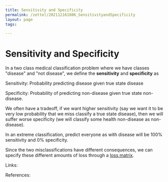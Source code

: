 ```yaml
---
title: Sensitivity and Specificity
permalink: /zettel/202112161806_SensitivityandSpecificity
layout: page
tags: 

---
```

# Sensitivity and Specificity

In a two class medical classification problem where we have classes "disease" and "not disease", we define the **sensitivity** and **specificity** as

Sensitivity: Probability predicting disease given true state disease

Specificity: Probability of predicting non-disease given true state non-disease.

We often have a tradeoff, if we want higher sensitivity (say we want it to be very low probability that we miss classify a true state disease), then we will suffer worse specificity (we will classify some health non-disease as non-disease). 

In an extreme classification, predict everyone as with disease will be 100% sensitivity and 0% specificity.

Since the two misclassifications have different consequences, we can specify these different amounts of loss through a [loss matrix](202112161754_LossMatrix).

Links: 

References: 

